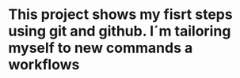 # This project shows my fisrt steps using git and github. I´m tailoring myself to new commands a workflows
